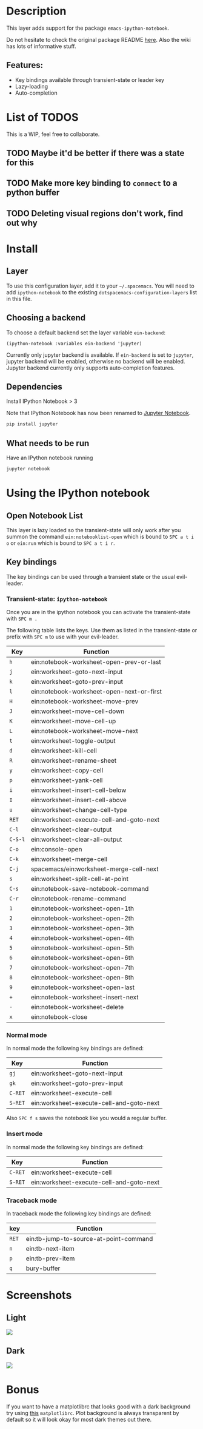 Description
===========

This layer adds support for the package `emacs-ipython-notebook`.

Do not hesitate to check the original package README
[here](https://github.com/millejoh/emacs-ipython-notebook). Also the
wiki has lots of informative stuff.

Features:
---------

-   Key bindings available through transient-state or leader key
-   Lazy-loading
-   Auto-completion

List of TODOS
=============

This is a WIP, feel free to collaborate.

<span class="todo TODO">TODO</span> Maybe it'd be better if there was a state for this
--------------------------------------------------------------------------------------

<span class="todo TODO">TODO</span> Make more key binding to `connect` to a python buffer
-----------------------------------------------------------------------------------------

<span class="todo TODO">TODO</span> Deleting visual regions don't work, find out why
------------------------------------------------------------------------------------

Install
=======

Layer
-----

To use this configuration layer, add it to your `~/.spacemacs`. You will
need to add `ipython-notebook` to the existing
`dotspacemacs-configuration-layers` list in this file.

Choosing a backend
------------------

To choose a default backend set the layer variable `ein-backend`:

``` elisp
(ipython-notebook :variables ein-backend 'jupyter)
```

Currently only jupyter backend is available. If `ein-backend` is set to
`jupyter`, jupyter backend will be enabled, otherwise no backend will be
enabled. Jupyter backend currently only supports auto-completion
features.

Dependencies
------------

Install IPython Notebook \> 3

Note that IPython Notebook has now been renamed to [Jupyter
Notebook](https://jupyter.org/install).

``` bash
pip install jupyter
```

What needs to be run
--------------------

Have an IPython notebook running

``` bash
jupyter notebook
```

Using the IPython notebook
==========================

Open Notebook List
------------------

This layer is lazy loaded so the transient-state will only work after
you summon the command `ein:notebooklist-open` which is bound to
`SPC a t i o` or `ein:run` which is bound to `SPC a t i r`.

Key bindings
------------

The key bindings can be used through a transient state or the usual
evil-leader.

### Transient-state: `ipython-notebook`

Once you are in the ipython notebook you can activate the
transient-state with `SPC m .`

The following table lists the keys. Use them as listed in the
transient-state or prefix with `SPC m` to use with your evil-leader.

| Key     | Function                                  |
|---------|-------------------------------------------|
| `h`     | ein:notebook-worksheet-open-prev-or-last  |
| `j`     | ein:worksheet-goto-next-input             |
| `k`     | ein:worksheet-goto-prev-input             |
| `l`     | ein:notebook-worksheet-open-next-or-first |
| `H`     | ein:notebook-worksheet-move-prev          |
| `J`     | ein:worksheet-move-cell-down              |
| `K`     | ein:worksheet-move-cell-up                |
| `L`     | ein:notebook-worksheet-move-next          |
| `t`     | ein:worksheet-toggle-output               |
| `d`     | ein:worksheet-kill-cell                   |
| `R`     | ein:worksheet-rename-sheet                |
| `y`     | ein:worksheet-copy-cell                   |
| `p`     | ein:worksheet-yank-cell                   |
| `i`     | ein:worksheet-insert-cell-below           |
| `I`     | ein:worksheet-insert-cell-above           |
| `u`     | ein:worksheet-change-cell-type            |
| `RET`   | ein:worksheet-execute-cell-and-goto-next  |
| `C-l`   | ein:worksheet-clear-output                |
| `C-S-l` | ein:worksheet-clear-all-output            |
| `C-o`   | ein:console-open                          |
| `C-k`   | ein:worksheet-merge-cell                  |
| `C-j`   | spacemacs/ein:worksheet-merge-cell-next   |
| `s`     | ein:worksheet-split-cell-at-point         |
| `C-s`   | ein:notebook-save-notebook-command        |
| `C-r`   | ein:notebook-rename-command               |
| `1`     | ein:notebook-worksheet-open-1th           |
| `2`     | ein:notebook-worksheet-open-2th           |
| `3`     | ein:notebook-worksheet-open-3th           |
| `4`     | ein:notebook-worksheet-open-4th           |
| `5`     | ein:notebook-worksheet-open-5th           |
| `6`     | ein:notebook-worksheet-open-6th           |
| `7`     | ein:notebook-worksheet-open-7th           |
| `8`     | ein:notebook-worksheet-open-8th           |
| `9`     | ein:notebook-worksheet-open-last          |
| `+`     | ein:notebook-worksheet-insert-next        |
| `-`     | ein:notebook-worksheet-delete             |
| `x`     | ein:notebook-close                        |

### Normal mode

In normal mode the following key bindings are defined:

| Key     | Function                                 |
|---------|------------------------------------------|
| `gj`    | ein:worksheet-goto-next-input            |
| `gk`    | ein:worksheet-goto-prev-input            |
| `C-RET` | ein:worksheet-execute-cell               |
| `S-RET` | ein:worksheet-execute-cell-and-goto-next |

Also `SPC f s` saves the notebook like you would a regular buffer.

### Insert mode

In normal mode the following key bindings are defined:

| Key     | Function                                 |
|---------|------------------------------------------|
| `C-RET` | ein:worksheet-execute-cell               |
| `S-RET` | ein:worksheet-execute-cell-and-goto-next |

### Traceback mode

In traceback mode the following key bindings are defined:

| key   | Function                               |
|-------|----------------------------------------|
| `RET` | ein:tb-jump-to-source-at-point-command |
| `n`   | ein:tb-next-item                       |
| `p`   | ein:tb-prev-item                       |
| `q`   | bury-buffer                            |

Screenshots
===========

Light
-----

![](img/light.png)

Dark
----

![](img/dark.png)

Bonus
=====

If you want to have a matplotlibrc that looks good with a dark
background try using
[this](https://gist.github.com/anonymous/80219c49cb674d01e6b5fab94e759f54)
`matplotlibrc`. Plot background is always transparent by default so it
will look okay for most dark themes out there.
